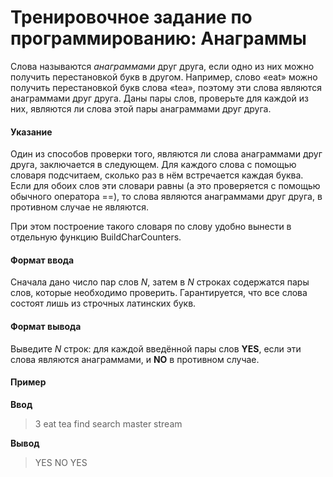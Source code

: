 # Тренировочное задание по программированию: Анаграммы

Слова называются _анаграммами_ друг друга, если одно из них можно получить перестановкой букв в другом. Например, слово «eat» можно получить перестановкой букв слова «tea», поэтому эти слова являются анаграммами друг друга. Даны пары слов, проверьте для каждой из них, являются ли слова этой пары анаграммами друг друга.

#### Указание

Один из способов проверки того, являются ли слова анаграммами друг друга, заключается в следующем. Для каждого слова с помощью словаря подсчитаем, сколько раз в нём встречается каждая буква. Если для обоих слов эти словари равны (а это проверяется с помощью обычного оператора ==), то слова являются анаграммами друг друга, в противном случае не являются.

При этом построение такого словаря по слову удобно вынести в отдельную функцию BuildCharCounters.

#### Формат ввода

Сначала дано число пар слов _N_, затем в _N_ строках содержатся пары слов, которые необходимо проверить. Гарантируется, что все слова состоят лишь из строчных латинских букв.

#### Формат вывода

Выведите _N_ строк: для каждой введённой пары слов **YES**, если эти слова являются анаграммами, и **NO** в противном случае.

#### Пример

**Ввод**

> 3
> eat tea
> find search
> master stream

**Вывод**

> YES
> NO
> YES
